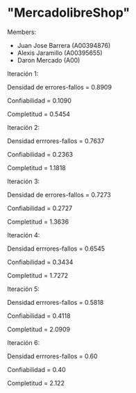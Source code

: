 # "MercadolibreShop" 



Members:
- Juan Jose Barrera (A00394876)
- Alexis Jaramillo (A00395655)
- Daron Mercado (A00)

Iteración 1:

Densidad de errores-fallos = 0.8909

Confiabilidad = 0.1090

Completitud = 0.5454

Iteración 2:

Densidad errrores-fallos = 0.7637

Confiabilidad = 0.2363

Completitud = 1.1818

Iteración 3:

Densidad de errores-fallos = 0.7273

Confiabilidad = 0.2727 

Completitud = 1.3636


Iteración 4:

Densidad errrores-fallos = 0.6545

Confiabilidad = 0.3434

Completitud = 1.7272


Iteración 5:

Densidad errrores-fallos = 0.5818

Confiabilidad = 0.4118

Completitud = 2.0909

Iteración 6:

Densidad errrores-fallos = 0.60

Confiabilidad = 0.40

Completitud = 2.122
